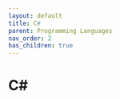 ```yaml
---
layout: default
title: C#
parent: Programming Languages
nav_order: 2
has_children: true
---
```


# C#
